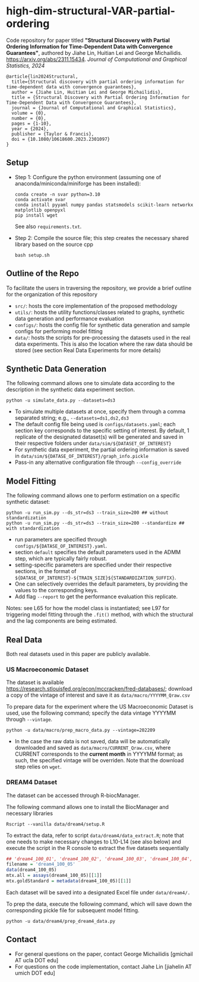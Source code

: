 # high-dim-structural-VAR-partial-ordering

Code repository for paper titled **"Structural Discovery with Partial Ordering Information for Time-Dependent Data with Convergence Guarantees"**, authored by Jiahe Lin, Huitian Lei and George Michailidis. https://arxiv.org/abs/2311.15434. *Journal of Computational and Graphical Statistics, 2024*
```
@article{lin2024Structural,
  title={Structural discovery with partial ordering information for time-dependent data with convergence guarantees},
  author = {Jiahe Lin, Huitian Lei and George Michailidis},
  title = {Structural Discovery with Partial Ordering Information for Time-Dependent Data with Convergence Guarantees},
  journal = {Journal of Computational and Graphical Statistics},
  volume = {0},
  number = {0},
  pages = {1-10},
  year = {2024},
  publisher = {Taylor & Francis},
  doi = {10.1080/10618600.2023.2301097}
}
```

## Setup

* Step 1: Configure the python environment (assuming one of anaconda/miniconda/miniforge has been installed):
  ```console
  conda create -n svar python=3.10
  conda activate svar
  conda install pyyaml numpy pandas statsmodels scikit-learn networkx matplotlib openpyxl
  pip install wget
  ```
  See also `requirements.txt`.

* Step 2: Compile the source file; this step creates the necessary shared library based on the source cpp 
  ```
  bash setup.sh
  ```

## Outline of the Repo
To facilitate the users in traversing the repository, we provide a brief outline for the organization of this repository
* `src/`: hosts the core implementation of the proposed methodology 
* `utils/`: hosts the utility functions/classes related to graphs, synthetic data generation and performance evaluation
* `configs/`: hosts the config file for synthetic data generation and sample configs for performing model fitting
* `data/`: hosts the scripts for pre-processing the datasets used in the real data experiments. This is also the location where the raw data should be stored (see section Real Data Experiments for more details)


## Synthetic Data Generation
The following command allows one to simulate data according to the description in the synthetic data experiment section. 
```console
python -u simulate_data.py --datasets=ds3
```
* To simulate multiple datasets at once, specify them through a comma separated string; e.g., `--datasets=ds1,ds2,ds3`
* The default config file being used is `configs/datasets.yaml`; each section key corresponds to the specific setting of interest. By default, 1 replicate of the designated dataset(s) will be generated and saved in their respective folders under `data/sim/${DATASET_OF_INTEREST}`
* For synthetic data experiment, the partial ordering information is saved in `data/sim/${DATASE_OF_INTEREST}/graph_info.pickle`
* Pass-in any alternative configuration file through `--config_override`

## Model Fitting
The following command allows one to perform estimation on a specific synthetic dataset:
```console
python -u run_sim.py --ds_str=ds3 --train_size=200 ## without standardization
python -u run_sim.py --ds_str=ds3 --train_size=200 --standardize ## with standardization
```
* run parameters are specified through `configs/${DATASE_OF_INTEREST}.yaml`. 
* section `default` specifies the default parameters used in the ADMM step, which are typically fairly robust.
* setting-specific parameters are specified under their respective sections, in the format of `${DATASE_OF_INTEREST}-${TRAIN_SIZE}${STANDARDIZATION_SUFFIX}`. 
* One can selectively overrides the default parameters, by providing the values to the corresponding keys.  
* Add flag `--report` to get the performance evaluation this replicate. 

Notes: see L65 for how the model class is instantiated; see L97 for triggering model fitting through the `.fit()` method, with which the structural and the lag components are being estimated. 

## Real Data

Both real datasets used in this paper are publicly available. 

### US Macroeconomic Dataset
The dataset is available https://research.stlouisfed.org/econ/mccracken/fred-databases/; download a copy of the vintage of interest and save it as `data/macro/YYYYMM_Qraw.csv`

To prepare data for the experiment where the US Macroeconomic Dataset is used, use the following command; specify the data vintage YYYYMM through `--vintage`. 
```console
python -u data/macro/prep_macro_data.py --vintage=202209
```
* In the case the raw data is not saved, data will be automatically downloaded and saved as `data/macro/CURRENT_Qraw.csv`, where CURRENT corresponds to the **current month** in YYYYMM format; as such, the specified vintage will be overriden. Note that the download step relies on `wget`. 

### DREAM4 Dataset
The dataset can be accessed through R-biocManager. 

The following command allows one to install the BiocManager and necessary libraries
```console
Rscript --vanilla data/dream4/setup.R
```

To extract the data, refer to script `data/dream4/data_extract.R`; note that one needs to make necessary changes to L10-L14 (see also below) and execute the script in the R console to extract the five datasets sequentially
```R
## 'dream4_100_01', 'dream4_100_02', 'dream4_100_03', 'dream4_100_04', 'dream4_100_05'
filename = 'dream4_100_05'
data(dream4_100_05)
mtx.all = assays(dream4_100_05)[[1]]
mtx.goldStandard = metadata(dream4_100_05)[[1]]
```
Each dataset will be saved into a designated Excel file under `data/dream4/.`

To prep the data, execute the following command, which will save down the corresponding pickle file for subsequent model fitting. 
```console
python -u data/dream4/prep_dream4_data.py
```

## Contact
* For general questions on the paper, contact George Michailidis [gmichail AT ucla DOT edu] 
* For questions on the code implementation, contact Jiahe Lin [jiahelin AT umich DOT edu]